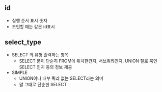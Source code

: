 ## id
- 실행 순서 표시 숫자
- 조인할 때는 같은 id표시

## select_type
- SELECT 의 유형 출력하는 항목
	- SELECT 문이 단순히 FROM에 위치한건지, 서브쿼리인지, UNION 절로 묶인 SELECT 인지 등의 정보 제공
- SIMPLE
	- UNION이나 내부 쿼리 없는 SELECT라는 의미
	- 말 그대로 단순한 SELECT